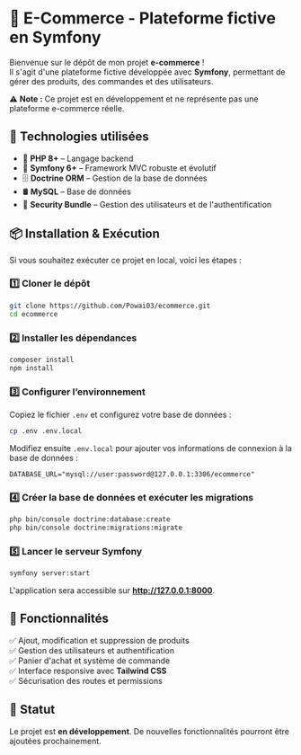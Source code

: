 # 🛒 E-Commerce - Plateforme fictive en Symfony

Bienvenue sur le dépôt de mon projet **e-commerce** !  
Il s'agit d'une plateforme fictive développée avec **Symfony**, permettant de gérer des produits, des commandes et des utilisateurs.  

⚠️ **Note :** Ce projet est en développement et ne représente pas une plateforme e-commerce réelle.  

## 🚀 Technologies utilisées  

- 🐘 **PHP 8+** – Langage backend  
- 🎵 **Symfony 6+** – Framework MVC robuste et évolutif  
- 🗄️ **Doctrine ORM** – Gestion de la base de données   
- 🛢️ **MySQL** – Base de données 
- 🔐 **Security Bundle** – Gestion des utilisateurs et de l'authentification  

## 📦 Installation & Exécution  

Si vous souhaitez exécuter ce projet en local, voici les étapes :  

### 1️⃣ Cloner le dépôt  
```bash
git clone https://github.com/Powai03/ecommerce.git
cd ecommerce
```

### 2️⃣ Installer les dépendances  
```bash
composer install
npm install  
```

### 3️⃣ Configurer l’environnement  
Copiez le fichier `.env` et configurez votre base de données :  
```bash
cp .env .env.local
```
Modifiez ensuite `.env.local` pour ajouter vos informations de connexion à la base de données :  
```
DATABASE_URL="mysql://user:password@127.0.0.1:3306/ecommerce"
```

### 4️⃣ Créer la base de données et exécuter les migrations  
```bash
php bin/console doctrine:database:create
php bin/console doctrine:migrations:migrate
```

### 5️⃣ Lancer le serveur Symfony  
```bash
symfony server:start
```
L'application sera accessible sur **http://127.0.0.1:8000**.  

## 📌 Fonctionnalités  

✅ Ajout, modification et suppression de produits  
✅ Gestion des utilisateurs et authentification  
✅ Panier d'achat et système de commande  
✅ Interface responsive avec **Tailwind CSS**  
✅ Sécurisation des routes et permissions  

## 🚧 Statut  

Le projet est **en développement**. De nouvelles fonctionnalités pourront être ajoutées prochainement.  


